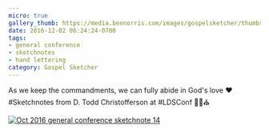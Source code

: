 ```yaml
---
micro: true
gallery_thumb: https://media.bennorris.com/images/gospelsketcher/thumbs/oct-16-2-christofferson.jpg
date: 2016-12-02 06:24:24-0700
tags:
- general conference
- sketchnotes
- hand lettering
category: Gospel Sketcher
---
```


As we keep the commandments, we can fully abide in God's love ❤️ #Sketchnotes from D. Todd Christofferson at #LDSConf ✍🏼⛪️

[![Oct 2016 general conference sketchnote 14](https://media.bennorris.com/images/gospelsketcher/general-conference/oct-2016/oct-16-2-christofferson.jpg)](https://media.bennorris.com/images/gospelsketcher/general-conference/oct-2016/oct-16-2-christofferson.jpg)
